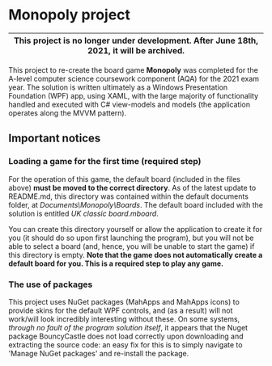 # Monopoly project

This project is no longer under development. After June 18th, 2021, it will be archived. |
------------- |

This project to re-create the board game **Monopoly** was completed for the A-level computer science coursework component (AQA) for the 2021 exam year. The solution is written ultimately as a Windows Presentation Foundation (WPF) app, using XAML, with the large majority of functionality handled and executed with C# view-models and models (the application operates along the MVVM pattern).

## Important notices
### Loading a game for the first time (required step)
For the operation of this game, the default board (included in the files above) **must be moved to the correct directory**. As of the latest update to README.md, this directory was contained within the default documents folder, at _Documents\Monopoly\Boards_. The default board included with the solution is entitled *UK classic board.mboard*.

You can create this directory yourself or allow the application to create it for you (it should do so upon first launching the program), but you will not be able to select a board (and, hence, you will be unable to start the game) if this directory is empty. **Note that the game does not automatically create a default board for you. This is a required step to play any game.**

### The use of packages
This project uses NuGet packages (MahApps and MahApps icons) to provide skins for the default WPF controls, and (as a result) will not work/will look incredibly interesting without these. On some systems, *through no fault of the program solution itself*, it appears that the Nuget package BouncyCastle does not load correctly upon downloading and extracting the source code: an easy fix for this is to simply navigate to 'Manage NuGet packages' and re-install the package. 
